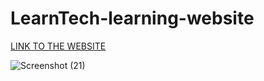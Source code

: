 # LearnTech-learning-website

[LINK TO THE WEBSITE](https://sanskar153.github.io/LearnTech-learning-website-Frontend-project-/)

![Screenshot (21)](https://user-images.githubusercontent.com/79687388/117983651-c6457e80-b354-11eb-85dc-67b49685fc4a.png)
